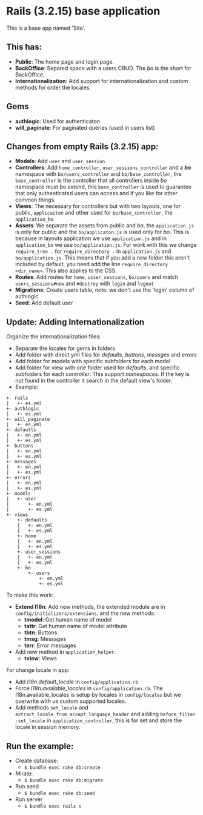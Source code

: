 # Rails (3.2.15) base application

This is a base app named 'Site'.

## This has:

- **Public**: The home page and login page.
- **BackOffice**: Separed space with a users CRUD. The *bo* is the short for BackOffice.
- **Internationalization**: Add support for internationalization and custom methods for order the locales.

## Gems

- **authlogic**:      Used for authenticaton
- **will_paginate**:  For paginated queries (used in users list)


## Changes from empty Rails (3.2.15) app:

- **Models**: Add ```user``` and ```user_session```
- **Controllers**: Add ```home_controller```, ```user_sessions_controller``` and a ***bo*** namespace with ```bo/users_controller``` and ```bo/base_controller```, the ```base_controller``` is the controller that all controllers inside *bo* namespace must be extend, this ```base_controller``` is used to guarantee that only authenticated users can access and if you like for other common things.
- **Views**: The necessary for controllers but with two layouts, one for public, ```applicaiton``` and other used for ```bo/base_controller```, the ```application_bo```
- **Assets**: We separate the assets from public and *bo*, the ```application.js``` is only for public and the ```bo/applicaton.js``` is used only for *bo*. This is because in layouts application we use ```application.js``` and in ```application_bo``` we use ```bo/application.js```. For work with this we change ```require_tree .``` for ```require_directory .``` in ```application.js``` and ```bo/application.js```. This means that if you add a new folder this aren't included by default, you need add the line ```require_directory <dir_name>```. This also applies to the CSS.
- **Routes**: Add routes for ```home```, ```usser_sessions```, ```bo/users``` and match ```users_sessions#new``` and ```#destroy``` with ```login``` and ```logout``` 
- **Migrations**: Create users table, note: we don't use the 'login' column of authlogic
- **Seed**: Add default user

## Update: Adding Internationalization
Organize the internationalization files:
- Separate the locales for gems in folders
- Add folder with direct yml files for *defaults*, *buttons*, *messges* and *errors*
- Add folder for models with specific subfolders for each model
- Add folder for view with one folder used for *defaults*, and specific subfolders for each *controller*. This support *namespaces*. If the key is not found in the controller it search in the default view's folder.
- Example:

```
+- rails
|   +- es.yml
+- authlogic
|   +- es.yml
+- will_paginate
|   +- es.yml
+- defautls
|   +- en.yml
|   +- es.yml
+- buttons
|   +- en.yml
|   +- es.yml
+- messages
|   +- en.yml
|   +- es.yml
+- errors
|   +- en.yml
|   +- es.yml
+- models
|   +- user
|       +- en.yml
|       +- es.yml
+- views
    +- defaults
    |   +- en.yml
    |   +- es.yml
    +- home
    |   +- en.yml
    |   +- es.yml
    +- user_sessions
    |   +- en.yml
    |   +- es.yml
    +- bo
        +- users
            +- en.yml
            +- es.yml
```

To make this work:
- **Extend I18n**: Add new methods, the extended module are in ```config/initializers/extensions```, and the new methods:
  - **tmodel**: Get human name of model
  - **tattr**: Get human name of model attribute
  - **tbtn**: Buttons 
  - **tmsg**: Messages
  - **terr**: Error messages
- Add new method in `application_helper`.
  - **tview**: Views

For change locale in app:
- Add *I18n.default_locale* in `config/application.rb`
- Force *I18n.available_locales* in `config/application.rb`. The I18n.available_locales is setup by locales in `config/locales` but we overwrite with us custom supported locales.
- Add methods `set_locale` and `extract_locale_from_accept_language_header` and adding `before_filter :set_locale` in `application_controller`, this is for set and store the locale in session memory.


## Run the example:

- Create database:
  - ```$ bundle exec rake db:create```
- Mirate: 
  - ```$ bundle exec rake db:migrate```
- Run seed
  - ```$ bundle exec rake db:seed```
- Run server
  - ```$ bundle exec rails s```
